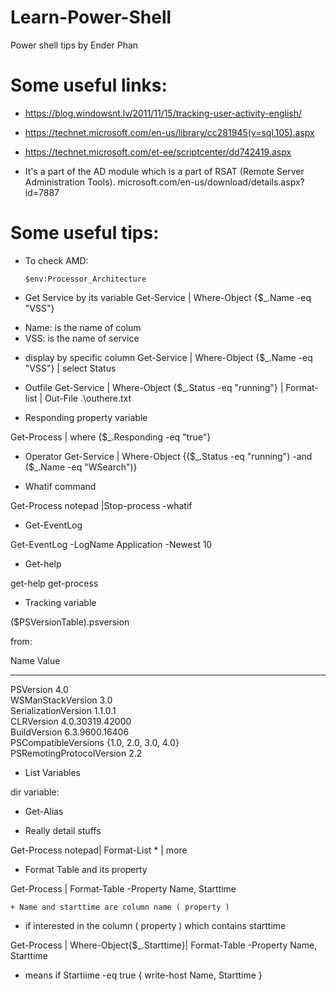 # Learn-Power-Shell
Power shell tips by Ender Phan
# Some useful links:
- https://blog.windowsnt.lv/2011/11/15/tracking-user-activity-english/

- https://technet.microsoft.com/en-us/library/cc281945(v=sql.105).aspx

- https://technet.microsoft.com/et-ee/scriptcenter/dd742419.aspx

- It's a part of the AD module which is a part of RSAT (Remote Server Administration Tools). microsoft.com/en-us/download/details.aspx?id=7887 

# Some useful tips:

- To check AMD:

	`$env:Processor_Architecture`


- Get Service by its variable
Get-Service | Where-Object {$_.Name -eq "VSS"}
 + Name: is the name of colum 
 + VSS: is the name of service
* display by specific column
Get-Service | Where-Object {$_.Name -eq "VSS"} | select Status


- Outfile
Get-Service | Where-Object {$_.Status -eq "running"} | Format-list | Out-File .\outhere.txt

- Responding property variable

Get-Process | where {$_.Responding -eq "true"}

- Operator 
Get-Service | Where-Object {($_.Status -eq "running") -and ($_.Name -eq "WSearch")}

- Whatif command

Get-Process notepad |Stop-process -whatif

- Get-EventLog

Get-EventLog -LogName Application -Newest 10

- Get-help

get-help get-process

- Tracking variable

($PSVersionTable).psversion

from:

Name                           Value                                                                                                                   
----                           -----                                                                                                                   
PSVersion                      4.0                                                                                                                     
WSManStackVersion              3.0                                                                                                                     
SerializationVersion           1.1.0.1                                                                                                                 
CLRVersion                     4.0.30319.42000                                                                                                         
BuildVersion                   6.3.9600.16406                                                                                                          
PSCompatibleVersions           {1.0, 2.0, 3.0, 4.0}                                                                                                    
PSRemotingProtocolVersion      2.2 


- List Variables

dir variable:

- Get-Alias

- Really detail stuffs

Get-Process notepad| Format-List * | more

- Format Table and its property

Get-Process | Format-Table -Property Name, Starttime

	+ Name and starttime are column name ( property )


- if interested in the column ( property ) which contains starttime

Get-Process | Where-Object{$_.Starttime}| Format-Table -Property Name, Starttime

* means if Startiime -eq true
	{
		write-host Name, Starttime
	}

